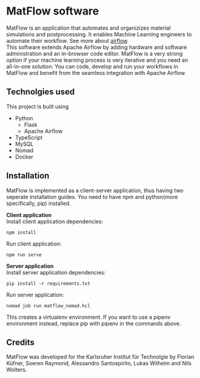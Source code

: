 # MatFlow software

MatFlow is an application that automates and organizizes material simulations and postprocessing.
It enables Machine Learning engineers to automate their workflow. See more about [airflow](https://airflow.apache.org). <br/>
This software extends Apache Airflow by adding hardware and software administration and an in-browser code editor. 
MatFlow is a very strong option if your machine learning process is very iterative and you need an all-in-one solution:
You can code, develop and run your workflows in MatFlow and benefit from the seamless integration with Apache Airflow.



## Technolgies used

This project is built using
* Python
    * Flask
    * Apache Airflow
* TypeScript
* MySQL
* Nomad 
* Docker



## Installation
MatFlow is implemented as a client-server application, thus having two seperate installation guides.
You need to have npm and python(more specifically, pip) installed.

**Client application**<br>
Install client application dependencies:
```
npm install
```
Run client application:
```
npm run serve
```

**Server application** <br>
Install server application dependencies:
```
pip install -r requirements.txt
```
Run server application:
```
nomad job run matflow_nomad.hcl
```
This creates a virtualenv environment. If you want to use a pipenv environment instead, replace pip with pipenv in the commands above. 



## Credits
MatFlow was developed for the Karlsruher Institut für Technolgie by Florian Küfner, Soeren Raymond, Alessandro Santospirito, Lukas Wilhelm and Nils Wolters.


